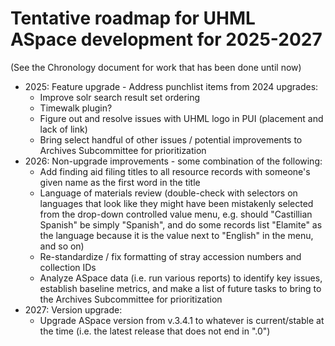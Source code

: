 # Tentative roadmap for UHML ASpace development for 2025-2027

(See the Chronology document for work that has been done until now)

- 2025: Feature upgrade - Address punchlist items from 2024 upgrades:
  - Improve solr search result set ordering
  - Timewalk plugin?
  - Figure out and resolve issues with UHML logo in PUI (placement and lack of link)
  - Bring select handful of other issues / potential improvements to Archives Subcommittee for prioritization
- 2026: Non-upgrade improvements - some combination of the following:
  - Add finding aid filing titles to all resource records with someone's given name as the first word in the title
  - Language of materials review (double-check with selectors on languages that look like they might have been mistakenly selected from the drop-down controlled value menu, e.g. should "Castillian Spanish" be simply "Spanish", and do some records list "Elamite" as the language because it is the value next to "English" in the menu, and so on)
  - Re-standardize / fix formatting of stray accession numbers and collection IDs
  - Analyze ASpace data (i.e. run various reports) to identify key issues, establish baseline metrics, and make a list of future tasks to bring to the Archives Subcommittee for prioritization
- 2027: Version upgrade:
  - Upgrade ASpace version from v.3.4.1 to whatever is current/stable at the time (i.e. the latest release that does not end in ".0")
